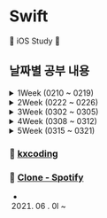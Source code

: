 # Swift
:iphone: iOS Study :iphone:


## 날짜별 공부 내용

<details>
<summary> 1Week (0210 ~ 0219) </summary>
 
### :apple: [20210210](https://www.notion.so/0210-Swift-dda1886f8cb843309a20205c3f2e641f)
* Swift 특징, 기본 문법
  * 작성 규칙 
  * 콘솔 출력 함수 
  * Data
  * Variable, Constant
  * Data Type
  * 형 변환, 형 검사 
  * Operator
  * 제어문


### :apple: [20210215](https://www.notion.so/0215-Swift-7cfaf3ca520647b49e7248130687d3a7)
* Optional
* 특수 자료형 
* Function
  * 종류, 사용 이유, 선언, 호출 
  * Argument(매개변수)
  * return
  * Nested Function(내부 함수)
  * Closure

### :apple: [20210216](https://www.notion.so/0216-Swift-822d37edad8541bc8be3bcaa66bfdada)
* Function
  * 정상 종료 함수
  * 반환값 무시 함수
  * 연산자 Overloading
* Swift 객체 지향 문법
* Struct, class
  * 공통점, 차이점 
  * property

### :apple: [20210217](https://www.notion.so/0217-Swift-993de6efa6704329ab027ae0c0690da8)
* Struct, class
  * method
  * 초기화 메소드(init), 소멸자 메소드(deinit)
  * 접근 제어 
  * Sub script
  * Optional Chaining 
  * Inheritance

### :apple: [20210218](https://www.notion.so/0218-Swift-3e9f69a66d494a498dbcde931920e098)
* Protocol
* Extension
* Generic
* Collection Class (Swift, Objective-C)

### :apple: [20210219](https://www.notion.so/0219-Swift-130f7dbca84547f6aeda5d8144f3a4cd)
* Set
* Tuple
* Dictionary
* Exception Handling
</details>

<details>
<summary> 2Week (0222 ~ 0226) </summary>
 
### :apple: [20210222](https://www.notion.so/0222-c11420d48c05460d907376a344b44551)
* 화면 디자인 
* 작업 단위
* 시작 화면 디자인 
* Event Handling
* SwiftUI
* UIViewController

### :apple: [20210223](https://www.notion.so/0223-Swift-5bb65697f7d34e6aae51784e7865696f)
* iOS 이벤트 처리 방식
* Motion Event 
* Menu Event
* UIView 

### :apple: [20210224](https://www.notion.so/0224-Swift-285324d306d8463f893c6676a8553b22)
* 키패드 문제 해결
* Views
* Gesture

### :apple: [20210225](https://www.notion.so/0225-Swift-f07c058fb8a7455ea3aca6297c0416db)
* MVC Pattern 
* PickerView
* UserNotification
* 화면 전환

### :apple: [20210226](https://www.notion.so/0226-Swift-cd3818dece0145b4962f7d2d675dc886)
* 출력, 데이터 전송
* 세그웨이
* TabbarController
* NavigationController
* TableView

</details>

<details>
<summary> 3Week (0302 ~ 0305) </summary>
 
### :apple: [20210302](https://www.notion.so/0302-Swift-a31a467891464b68952831f04185e50c)
* Cell 
  * Style
  * Custom Cell
* Insert
* Delete 
* Move
* Section

### :apple: [20210303](https://www.notion.so/0303-Swift-44e2e5731fac497d9283a385572f0913)

* WebView
* RefreshControl
* Data List 
* CollectionView

### :apple: [20210304](https://www.notion.so/0304-Swift-a80ea00c4da74910b76e663d886c914d)

* Network
    * Low level, High level
    * Sync Download
    * XML Parsing
    
### :apple: [20210305](https://www.notion.so/0305-Swift-98ba341dc6e84791a0e1f6ea991ad8bd)

* JSON Parsing
* Synchronized
* Asyncronized
    * Thread
* cocoapods

</details>

<details>
<summary> 4Week (0308 ~ 0312) </summary>

### :apple: [20210308](https://www.notion.so/0308-Swift-b5670d8ca2124190b40c914770038548)

* Alamofire
* Nuke

### :apple: [20210311-12](https://www.notion.so/nodeiOS-ec1174851c4a409fa5a376b10f079a57)

* Data
    * List 
    * Detail 
    * Search
* Login / Logout

</details>

<details>
<summary> 5Week (0315 ~ 0321) </summary>

### :apple: [20210316](https://www.notion.so/0316-Swift-aec23cb160274f7e82a9eae0411135c0)

* LocalSave
* SQLite

</details>

### :apple: [kxcoding](https://www.notion.so/iOS-kxcoding-2de60d924ebc479299ac80e599aaff9b)

### :apple: [Clone - Spotify](https://www.notion.so/CloneApp-Spotify-4cd9181f12744d19aa6605d9495484c6)
* 2021. 06 . 0l ~ 

